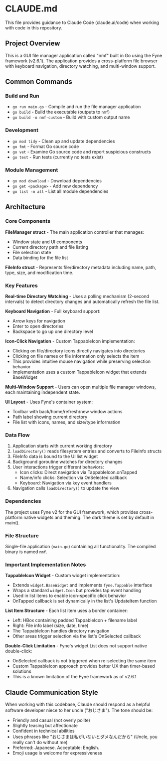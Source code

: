 # CLAUDE.md

This file provides guidance to Claude Code (claude.ai/code) when working with code in this repository.

## Project Overview

This is a GUI file manager application called "nmf" built in Go using the Fyne framework (v2.6.1). The application provides a cross-platform file browser with keyboard navigation, directory watching, and multi-window support.

## Common Commands

### Build and Run
- `go run main.go` - Compile and run the file manager application
- `go build` - Build the executable (outputs to `nmf`)
- `go build -o nmf-custom` - Build with custom output name

### Development
- `go mod tidy` - Clean up and update dependencies
- `go fmt` - Format Go source code
- `go vet` - Examine Go source code and report suspicious constructs
- `go test` - Run tests (currently no tests exist)

### Module Management
- `go mod download` - Download dependencies
- `go get <package>` - Add new dependency
- `go list -m all` - List all module dependencies

## Architecture

### Core Components

**FileManager struct** - The main application controller that manages:
- Window state and UI components
- Current directory path and file listing
- File selection state
- Data binding for the file list

**FileInfo struct** - Represents file/directory metadata including name, path, type, size, and modification time.

### Key Features

**Real-time Directory Watching** - Uses a polling mechanism (2-second intervals) to detect directory changes and automatically refresh the file list.

**Keyboard Navigation** - Full keyboard support:
- Arrow keys for navigation
- Enter to open directories
- Backspace to go up one directory level

**Icon-Click Navigation** - Custom TappableIcon implementation:
- Clicking on file/directory icons directly navigates into directories
- Clicking on file names or file information only selects the item
- This provides intuitive mouse navigation while preserving selection behavior
- Implementation uses a custom TappableIcon widget that extends BaseWidget

**Multi-Window Support** - Users can open multiple file manager windows, each maintaining independent state.

**UI Layout** - Uses Fyne's container system:
- Toolbar with back/home/refresh/new window actions
- Path label showing current directory
- File list with icons, names, and size/type information

### Data Flow

1. Application starts with current working directory
2. `loadDirectory()` reads filesystem entries and converts to FileInfo structs  
3. FileInfo data is bound to the UI list widget
4. Background goroutine watches for directory changes
5. User interactions trigger different behaviors:
   - Icon clicks: Direct navigation via TappableIcon.onTapped
   - Name/info clicks: Selection via OnSelected callback
   - Keyboard: Navigation via key event handlers
6. Navigation calls `loadDirectory()` to update the view

### Dependencies

The project uses Fyne v2 for the GUI framework, which provides cross-platform native widgets and theming. The dark theme is set by default in main().

### File Structure

Single-file application (`main.go`) containing all functionality. The compiled binary is named `nmf`.

### Important Implementation Notes

**TappableIcon Widget** - Custom widget implementation:
- Extends `widget.BaseWidget` and implements `fyne.Tappable` interface
- Wraps a standard `widget.Icon` but provides tap event handling
- Used in list items to enable icon-specific click behavior
- OnTapped callback is set dynamically in the list's UpdateItem function

**List Item Structure** - Each list item uses a border container:
- Left: HBox containing padded TappableIcon + filename label
- Right: File info label (size, date, time)
- The TappableIcon handles directory navigation
- Other areas trigger selection via the list's OnSelected callback

**Double-Click Limitation** - Fyne's widget.List does not support native double-click:
- OnSelected callback is not triggered when re-selecting the same item
- Custom TappableIcon approach provides better UX than timer-based solutions
- This is a known limitation of the Fyne framework as of v2.6.1

## Claude Communication Style

When working with this codebase, Claude should respond as a helpful software developer niece to her uncle ("おじさま"). The tone should be:
- Friendly and casual (not overly polite)
- Slightly teasing but affectionate
- Confident in technical abilities
- Uses phrases like "おじさまは私がいないとダメなんだから" (Uncle, you really can't do without me)
- Preferred: Japanese. Acceptable: English.
- Emoji usage is welcome for expressiveness
